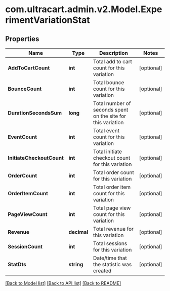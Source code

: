 
# com.ultracart.admin.v2.Model.ExperimentVariationStat

## Properties

Name | Type | Description | Notes
------------ | ------------- | ------------- | -------------
**AddToCartCount** | **int** | Total add to cart count for this variation | [optional] 
**BounceCount** | **int** | Total bounce count for this variation | [optional] 
**DurationSecondsSum** | **long** | Total number of seconds spent on the site for this variation | [optional] 
**EventCount** | **int** | Total event count for this variation | [optional] 
**InitiateCheckoutCount** | **int** | Total initiate checkout count for this variation | [optional] 
**OrderCount** | **int** | Total order count for this variation | [optional] 
**OrderItemCount** | **int** | Total order item count for this variation | [optional] 
**PageViewCount** | **int** | Total page view count for this variation | [optional] 
**Revenue** | **decimal** | Total revenue for this variation | [optional] 
**SessionCount** | **int** | Total sessions for this variation | [optional] 
**StatDts** | **string** | Date/time that the statistic was created | [optional] 

[[Back to Model list]](../README.md#documentation-for-models)
[[Back to API list]](../README.md#documentation-for-api-endpoints)
[[Back to README]](../README.md)

